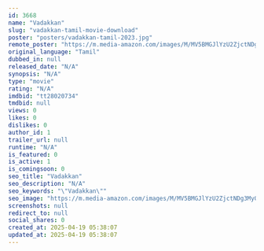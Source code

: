 ```yaml
---
id: 3668
name: "Vadakkan"
slug: "vadakkan-tamil-movie-download"
poster: "posters/vadakkan-tamil-2023.jpg"
remote_poster: "https://m.media-amazon.com/images/M/MV5BMGJlYzU2ZjctNDg3My00MzZkLTg3MGMtOGU1ODdlODA0NWE5XkEyXkFqcGdeQXVyMjczNTM5NzY@._V1_SX300.jpg"
original_language: "Tamil"
dubbed_in: null
released_date: "N/A"
synopsis: "N/A"
type: "movie"
rating: "N/A"
imdbid: "tt28020734"
tmdbid: null
views: 0
likes: 0
dislikes: 0
author_id: 1
trailer_url: null
runtime: "N/A"
is_featured: 0
is_active: 1
is_comingsoon: 0
seo_title: "Vadakkan"
seo_description: "N/A"
seo_keywords: "\"Vadakkan\""
seo_image: "https://m.media-amazon.com/images/M/MV5BMGJlYzU2ZjctNDg3My00MzZkLTg3MGMtOGU1ODdlODA0NWE5XkEyXkFqcGdeQXVyMjczNTM5NzY@._V1_SX300.jpg"
screenshots: null
redirect_to: null
social_shares: 0
created_at: 2025-04-19 05:38:07
updated_at: 2025-04-19 05:38:07
---
```


